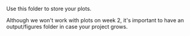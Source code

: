 Use this folder to store your plots.

Although we won't work with plots on week 2, it's important to have an output/figures folder in case your project grows.
